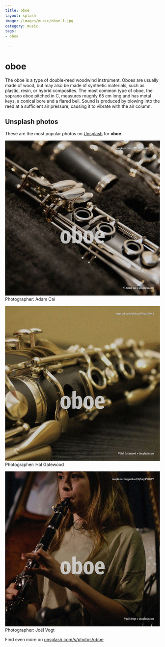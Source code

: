```yaml
---
title: oboe
layout: splash
image: /images/music/oboe.1.jpg
category: music
tags:
- oboe

---
```

# oboe

The oboe  is a type of double-reed woodwind instrument. Oboes are usually made of wood, but may also be made of synthetic materials, such as plastic,  resin, or hybrid composites.  The most common type of oboe, the soprano oboe pitched in C, measures roughly 65 cm  long and has  metal keys, a conical bore and a flared bell. Sound is produced by blowing into the reed at a sufficient air pressure, causing it to vibrate with  the air column. 

 
## Unsplash photos
These are the most popular photos on [Unsplash](https://unsplash.com) for **oboe**.
 
![oboe](/images/music/oboe.1.jpg)
Photographer:  Adam Cai
 
![oboe](/images/music/oboe.2.jpg)
Photographer:  Hal Gatewood
 
![oboe](/images/music/oboe.3.jpg)
Photographer:  Joël Vogt
 
Find even more on [unsplash.com/s/photos/oboe](https://unsplash.com/s/photos/oboe)
 
